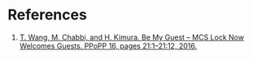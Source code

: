 # References
1. [T. Wang, M. Chabbi, and H. Kimura. Be My Guest – MCS Lock Now Welcomes Guests. PPoPP 16, pages 21:1–21:12, 2016.](http://www.cs.utoronto.ca/~tzwang/mcsg.pdf)
